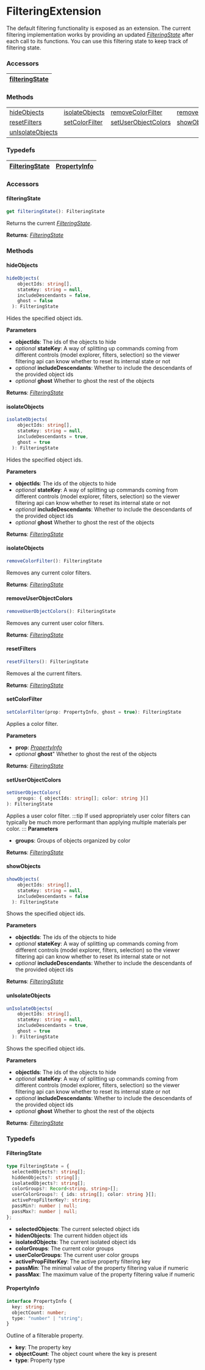 # FilteringExtension

The default filtering functionality is exposed as an extension. The current filtering implementation works by providing an updated [_FilteringState_](/viewer/filtering-extension-api.md#filteringstate) after each call to its functions. You can use this filtering state to keep track of filtering state.

### <h3>Accessors</h3>

| [filteringState](/viewer/filtering-extension-api.md#filteringstate) |
| ------------------------------------------------------------------- |

### <h3>Methods</h3>

|                                                                         |                                                                     |                                                                               |                                                                                     |
| ----------------------------------------------------------------------- | ------------------------------------------------------------------- | ----------------------------------------------------------------------------- | ----------------------------------------------------------------------------------- |
| [hideObjects](/viewer/filtering-extension-api.md#hideobjects)           | [isolateObjects](/viewer/filtering-extension-api.md#isolateobjects) | [removeColorFilter](/viewer/filtering-extension-api.md#removecolorfilter)     | [removeUserObjectColors](/viewer/filtering-extension-api.md#removeuserobjectcolors) |
| [resetFilters](/viewer/filtering-extension-api.md#resetfilters)         | [setColorFilter](/viewer/filtering-extension-api.md#setcolorfilter) | [setUserObjectColors](/viewer/filtering-extension-api.md#setuserobjectColors) | [showObjects](/viewer/filtering-extension-api.md#showobjects)                       |
| [unIsolateObjects](/viewer/filtering-extension-api.md#unisolateobjects) |                                                                     |                                                                               |                                                                                     |

### <h3>Typedefs</h3>

| [FilteringState](/viewer/filtering-extension-api.md#filteringstate) | [PropertyInfo](/viewer/filtering-extension-api.md#propertyinfo) |
| ------------------------------------------------------------------- | --------------------------------------------------------------- |

### <h3>Accessors</h3>

#### <b>filteringState</b>

```ts
get filteringState(): FilteringState
```

Returns the current [_FilteringState_](/viewer/filtering-extension-api.md#filteringstate).

**Returns**: [_FilteringState_](/viewer/filtering-extension-api.md#filteringstate)

### <h3>Methods</h3>

#### <b>hideObjects</b>

```ts
hideObjects(
    objectIds: string[],
    stateKey: string = null,
    includeDescendants = false,
    ghost = false
  ): FilteringState
```

Hides the specified object ids.

**Parameters**

- **objectIds**: The ids of the objects to hide
- _optional_ **stateKey**: A way of splitting up commands coming from different controls (model explorer, filters, selection) so the viewer filtering api can know whether to reset its internal state or not
- _optional_ **includeDescendants**: Whether to include the descendants of the provided object ids
- _optional_ **ghost** Whether to ghost the rest of the objects

**Returns**: [_FilteringState_](/viewer/filtering-extension-api.md#filteringstate)

#### <b>isolateObjects</b>

```ts
isolateObjects(
    objectIds: string[],
    stateKey: string = null,
    includeDescendants = true,
    ghost = true
  ): FilteringState
```

Hides the specified object ids.

**Parameters**

- **objectIds**: The ids of the objects to hide
- _optional_ **stateKey**: A way of splitting up commands coming from different controls (model explorer, filters, selection) so the viewer filtering api can know whether to reset its internal state or not
- _optional_ **includeDescendants**: Whether to include the descendants of the provided object ids
- _optional_ **ghost** Whether to ghost the rest of the objects

**Returns**: [_FilteringState_](/viewer/filtering-extension-api.md#filteringstate)

#### <b>isolateObjects</b>

```ts
removeColorFilter(): FilteringState
```

Removes any current color filters.

**Returns**: [_FilteringState_](/viewer/filtering-extension-api.md#filteringstate)

#### <b>removeUserObjectColors</b>

```ts
removeUserObjectColors(): FilteringState
```

Removes any current user color filters.

**Returns**: [_FilteringState_](/viewer/filtering-extension-api.md#filteringstate)

#### <b>resetFilters</b>

```ts
resetFilters(): FilteringState
```

Removes al the current filters.

**Returns**: [_FilteringState_](/viewer/filtering-extension-api.md#filteringstate)

#### <b>setColorFilter</b>

```ts
setColorFilter(prop: PropertyInfo, ghost = true): FilteringState
```

Applies a color filter.

**Parameters**

- **prop**: [_PropertyInfo_](/viewer/filtering-extension-api.md#propertyinfo)
- _optional_ **ghost**" Whether to ghost the rest of the objects

**Returns**: [_FilteringState_](/viewer/filtering-extension-api.md#filteringstate)

#### <b>setUserObjectColors</b>

```ts
setUserObjectColors(
    groups: { objectIds: string[]; color: string }[]
): FilteringState
```

Applies a user color filter.
:::tip
If used appropriately user color filters can typically be much more performant than applying multiple materials per color.
:::
**Parameters**

- **groups**: Groups of objects organized by color

**Returns**: [_FilteringState_](/viewer/filtering-extension-api.md#filteringstate)

#### <b>showObjects</b>

```ts
showObjects(
    objectIds: string[],
    stateKey: string = null,
    includeDescendants = false
  ): FilteringState
```

Shows the specified object ids.

**Parameters**

- **objectIds**: The ids of the objects to hide
- _optional_ **stateKey**: A way of splitting up commands coming from different controls (model explorer, filters, selection) so the viewer filtering api can know whether to reset its internal state or not
- _optional_ **includeDescendants**: Whether to include the descendants of the provided object ids

**Returns**: [_FilteringState_](/viewer/filtering-extension-api.md#filteringstate)

#### <b>unIsolateObjects</b>

```ts
unIsolateObjects(
    objectIds: string[],
    stateKey: string = null,
    includeDescendants = true,
    ghost = true
  ): FilteringState
```

Shows the specified object ids.

**Parameters**

- **objectIds**: The ids of the objects to hide
- _optional_ **stateKey**: A way of splitting up commands coming from different controls (model explorer, filters, selection) so the viewer filtering api can know whether to reset its internal state or not
- _optional_ **includeDescendants**: Whether to include the descendants of the provided object ids
- _optional_ **ghost** Whether to ghost the rest of the objects

**Returns**: [_FilteringState_](/viewer/filtering-extension-api.md#filteringstate)

### <h3>Typedefs</h3>

#### <b>FilteringState</b>

```ts
type FilteringState = {
  selectedObjects?: string[];
  hiddenObjects?: string[];
  isolatedObjects?: string[];
  colorGroups?: Record<string, string>[];
  userColorGroups?: { ids: string[]; color: string }[];
  activePropFilterKey?: string;
  passMin?: number | null;
  passMax?: number | null;
};
```

- **selectedObjects**: The current selected object ids
- **hidenObjects**: The current hidden object ids
- **isolatedObjects**: The current isolated object ids
- **colorGroups**: The current color groups
- **userColorGroups**: The current user color groups
- **activePropFilterKey**: The active property filtering key
- **passMin**: The minimal value of the property filtering value if numeric
- **passMax**: The maximum value of the property filtering value if numeric

#### <b>PropertyInfo</b>

```ts
interface PropertyInfo {
  key: string;
  objectCount: number;
  type: "number" | "string";
}
```

Outline of a filterable property.

- **key**: The property key
- **objectCount**: The object count where the key is present
- **type**: Property type
